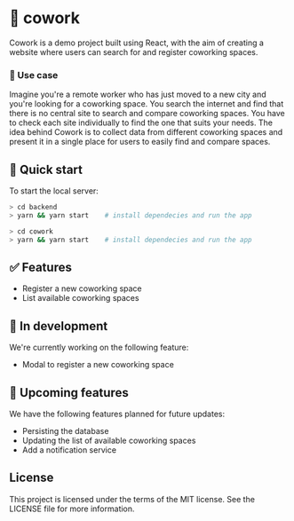 # 💼 cowork

Cowork is a demo project built using React, with the aim of creating a website where users can search for and register coworking spaces.

### 🤝 Use case

Imagine you're a remote worker who has just moved to a new city and you're looking for a coworking space. You search the internet and find that there is no central site to search and compare coworking spaces. You have to check each site individually to find the one that suits your needs. The idea behind Cowork is to collect data from different coworking spaces and present it in a single place for users to easily find and compare spaces.

## 🚀 Quick start

To start the local server:

```sh
> cd backend
> yarn && yarn start    # install dependecies and run the app
```

```sh
> cd cowork
> yarn && yarn start    # install dependecies and run the app
```

## ✅ Features

- Register a new coworking space
- List available coworking spaces

## 🚧 In development

We're currently working on the following feature:

- Modal to register a new coworking space

## 👀 Upcoming features

We have the following features planned for future updates:

- Persisting the database
- Updating the list of available coworking spaces
- Add a notification service

## License

This project is licensed under the terms of the MIT license. See the LICENSE file for more information.

